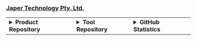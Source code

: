 ### [Japer Technology Pty. Ltd.](https://www.japer.technology)

<p>
<table>

  <tr>
  
  <td valign="top">
  <details>
  <summary><b>Product Repository</b></summary>
  
  [![ReadMe Card](https://github-readme-stats.vercel.app/api/pin/?username=japertechnology&repo=developer-japer-io)](https://github.com/japertechnology/developer-japer-io)

  </details>
  </td>

  <td valign="top">
<details>
  <summary><b>Tool Repository</b></summary>
  
[![ReadMe Card](https://github-readme-stats.vercel.app/api/pin/?username=japertechnology&repo=juxta-repo)](https://github.com/japertechnology/juxta-repo)
[![ReadMe Card](https://github-readme-stats.vercel.app/api/pin/?username=japertechnology&repo=aws-lambda-nodejs-catch-all)](https://github.com/japertechnology/aws-lambda-nodejs-catch-all)

</details>
  </td>

  <td valign="top">
<details>
  <summary><b>GitHub Statistics</b></summary>
  
![stats](https://github-readme-stats.vercel.app/api?username=japertechnology&title_color=3498db&text_color=2ecc71&icon_color=3498db&bg_color=00000000&hide_border=true&show_icons=true&include_all_commits=true&count_private=true&disable_animations=true)
![trophy](https://github-profile-trophy.vercel.app/?username=japertechnology&no-bg=true&no-frame=true&column=4&theme=algolia)

![graph](https://github-readme-activity-graph.vercel.app/graph?username=japertechnology&bg_color=0000000&color=2980b9&line=2980b9&point=27ae60&area_color=2980b9&area=true&hide_border=true)

![streak](https://github-contributor-stats.vercel.app/api?username=japertechnology&title_color=3498db&text_color=2ecc71&icon_color=3498db&bg_color=00000000&hide_border=true&show_icons=true&include_all_commits=true&count_private=true&disable_animations=true)
![streak](https://streak-stats.demolab.com/?user=japertechnology&hide_border=true&background=00000000&border=2980b9&stroke=2980b9&ring=27ae60&fire=27ae60&currStreakNum=2980b9&sideNums=2980b9&currStreakLabel=2980b9&sideLabels=2980b9&dates=2980b9)

</details>
  </td>

  </tr>
  
</table> 
</p>
